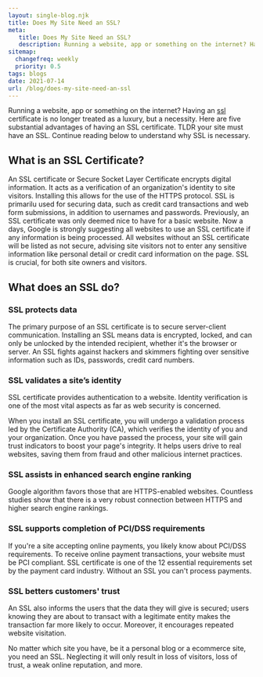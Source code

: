 ```yaml
---
layout: single-blog.njk
title: Does My Site Need an SSL?
meta:
   title: Does My Site Need an SSL?
   description: Running a website, app or something on the internet? Having an SSL certificate is no longer treated as a luxury, but a necessity.
sitemap:
  changefreq: weekly
  priority: 0.5
tags: blogs
date: 2021-07-14
url: /blog/does-my-site-need-an-ssl
---
```


Running a website, app or something on the internet? Having an [ssl](/glossary/ssl/) certificate is no longer treated as a luxury, but a necessity. Here are five substantial advantages of having an SSL certificate. TLDR your site must have an SSL. Continue reading below to understand why SSL is necessary.

## What is an SSL Certificate?

An SSL certificate or Secure Socket Layer Certificate encrypts digital information. It acts as a verification of an organization's identity to site visitors. Installing this allows for the use of the HTTPS protocol. SSL is primarilu used for securing data, such as credit card transactions and web form submissions, in addition to usernames and passwords. Previously, an SSL certificate was only deemed nice to have for a basic website. Now a days, Google is strongly suggesting all websites to use an SSL certificate if any information is being processed. All websites without an SSL certificate will be listed as not secure, advising site visitors not to enter any sensitive information like personal detail or credit card information on the page. SSL is crucial, for both site owners and visitors.

## What does an SSL do?

### SSL protects data

The primary purpose of an SSL certificate is to secure server-client communication. Installing an SSL means data is encrypted, locked, and can only be unlocked by the intended recipient, whether it's the browser or server. An SSL fights against hackers and skimmers fighting over sensitive information such as IDs, passwords, credit card numbers.

### SSL validates a site’s identity

SSL certificate provides authentication to a website. Identity verification is one of the most vital aspects as far as web security is concerned.

When you install an SSL certificate, you will undergo a validation process led by the Certificate Authority (CA), which verifies the identity of you and your organization. Once you have passed the process, your site will gain trust indicators to boost your page's integrity. It helps users drive to real websites, saving them from fraud and other malicious internet practices.

### SSL assists in enhanced search engine ranking

Google algorithm favors those that are HTTPS-enabled websites. Countless studies show that there is a very robust connection between HTTPS and higher search engine rankings.

### SSL supports completion of PCI/DSS requirements

If you're a site accepting online payments, you likely know about PCI/DSS requirements. To receive online payment transactions, your website must be PCI compliant. SSL certificate is one of the 12 essential requirements set by the payment card industry. Without an SSL you can't process payments.

### SSL betters customers' trust

An SSL also informs the users that the data they will give is secured; users knowing they are about to transact with a legitimate entity makes the transaction far more likely to occur. Moreover, it encourages repeated website visitation.

No matter which site you have, be it a personal blog or a ecommerce site, you need an SSL. Neglecting it will only result in loss of visitors, loss of trust, a weak online reputation, and more.
